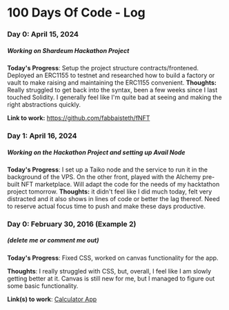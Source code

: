 # 100 Days Of Code - Log

### Day 0: April 15, 2024 
##### Working on Shardeum Hackathon Project

**Today's Progress**: Setup the project structure contracts/frontened. Deployed an ERC1155 to testnet and researched how to build a factory or vault to make raising and maintaining the ERC1155 convenient. 
**Thoughts:** Really struggled to get back into the syntax, been a few weeks since I last touched Solidity. I generally feel like I'm quite bad at seeing and making the right abstractions quickly.  

**Link to work:** https://github.com/fabbaisteth/fNFT

### Day 1: April 16, 2024
##### Working on the Hackathon Project and setting up Avail Node

**Today's Progress**: I set up a Taiko node and the service to run it in the background of the VPS. On the other front, played with the Alchemy pre-built NFT marketplace. Will adapt the code for the needs of my hacktathon project tomorrow.
**Thoughts:** it didn't feel like I did much today, felt very distracted and it also shows in lines of code or better the lag thereof. Need to reserve actual focus time to push and make these days productive. 


### Day 0: February 30, 2016 (Example 2)
##### (delete me or comment me out)

**Today's Progress**: Fixed CSS, worked on canvas functionality for the app.

**Thoughts**: I really struggled with CSS, but, overall, I feel like I am slowly getting better at it. Canvas is still new for me, but I managed to figure out some basic functionality.

**Link(s) to work**: [Calculator App](http://www.example.com)


